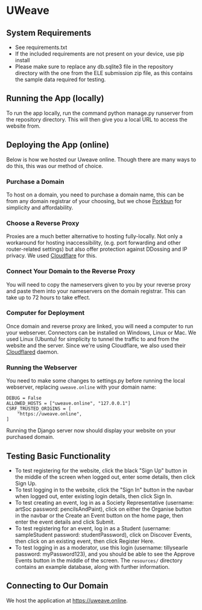 # UWeave

## System Requirements
- See requirements.txt
- If the included requirements are not present on your device, use pip install
- Please make sure to replace any db.sqlite3 file in the repository directory with the one from the ELE submission zip file, as this contains the sample data required for testing.

## Running the App (locally)
To run the app locally, run the command python manage.py runserver from the repository directory.
This will then give you a local URL to access the website from.

## Deploying the App (online)
Below is how we hosted our Uweave online. Though there are many ways to do this, this was our method of choice.

### Purchase a Domain
To host on a domain, you need to purchase a domain name, this can be from any domain registrar of your choosing, but we chose [Porkbun](https://porkbun.com/) for simplicity and affordability.

### Choose a Reverse Proxy
Proxies are a much better alternative to hosting fully-locally. Not only a workaround for hosting inaccessibility, (e.g. port forwarding and other router-related settings) but also offer protection against DDossing and IP privacy. We used [Cloudflare](https://www.cloudflare.com/) for this.

### Connect Your Domain to the Reverse Proxy
You will need to copy the nameservers given to you by your reverse proxy and paste them into your nameservers on the domain registrar. This can take up to 72 hours to take effect.

### Computer for Deployment
Once domain and reverse proxy are linked, you will need a computer to run your webserver. Connectors can be installed on Windows, Linux or Mac. We used Linux (Ubuntu) for simplicity to tunnel the traffic to and from the website and the server. Since we're using Cloudflare, we also used their [Cloudflared](https://developers.cloudflare.com/cloudflare-one/connections/connect-networks/downloads/) daemon.

### Running the Webserver
You need to make some changes to settings.py before running the local webserver, replacing ``uweave.online`` with your domain name:
```
DEBUG = False
ALLOWED_HOSTS = ["uweave.online", "127.0.0.1"]
CSRF_TRUSTED_ORIGINS = [
    "https://uweave.online",
]
```
Running the Django server now should display your website on your purchased domain.

## Testing Basic Functionality
- To test registering for the website, click the black "Sign Up" button in the middle of the screen when logged out, enter some details, then click Sign Up.
- To test logging in to the website, click the "Sign In" button in the navbar when logged out, enter existing login details, then click Sign In.
- To test creating an event, log in as a Society Representative (username: artSoc password: pencilsAndPaint), click on either the Organise button in the navbar or the Create an Event button on the home page, then enter the event details and click Submit.
- To test registering for an event, log in as a Student (username: sampleStudent password: studentPassword), click on Discover Events, then click on an existing event, then click Register Here. 
- To test logging in as a moderator, use this login (username: tillysearle password: myPassword123), and you should be able to see the Approve Events button in the middle of the screen.
The `resources/` directory contains an example database, along with further information.

## Connecting to Our Domain
We host the application at https://uweave.online.
